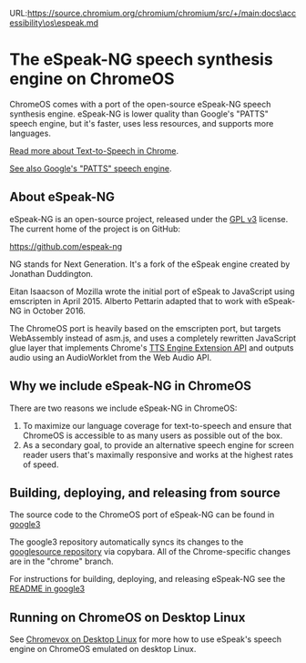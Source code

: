 URL:https://source.chromium.org/chromium/chromium/src/+/main:docs\accessibility\os\espeak.md
# The eSpeak-NG speech synthesis engine on ChromeOS

ChromeOS comes with a port of the open-source eSpeak-NG speech synthesis
engine. eSpeak-NG is lower quality than Google's "PATTS" speech engine,
but it's faster, uses less resources, and supports more languages.

[Read more about Text-to-Speech in Chrome](../browser/tts.md).

[See also Google's "PATTS" speech engine](patts.md).

## About eSpeak-NG

eSpeak-NG is an open-source project, released under the
[GPL v3](https://www.gnu.org/licenses/gpl-3.0.en.html) license.
The current home of the project is on GitHub:

  https://github.com/espeak-ng

NG stands for Next Generation. It's a fork of the eSpeak engine created by
Jonathan Duddington.

Eitan Isaacson of Mozilla wrote the initial port of eSpeak to JavaScript
using emscripten in April 2015. Alberto Pettarin adapted that to work
with eSpeak-NG in October 2016.

The ChromeOS port is heavily based on the emscripten port, but targets
WebAssembly instead of asm.js, and uses a completely rewritten JavaScript
glue layer that implements Chrome's
[TTS Engine Extension API](https://developer.chrome.com/extensions/ttsEngine)
and outputs audio using an AudioWorklet from the Web Audio API.

## Why we include eSpeak-NG in ChromeOS

There are two reasons we include eSpeak-NG in ChromeOS:

1. To maximize our language coverage for text-to-speech and ensure
   that ChromeOS is accessible to as many users as possible out of the box.
2. As a secondary goal, to provide an alternative speech engine for screen
   reader users that's maximally responsive and works at the highest rates of
   speed.

## Building, deploying, and releasing from source

The source code to the ChromeOS port of eSpeak-NG can be found in
[google3](http://cs/google3/third_party/espeak_ng/)

The google3 repository automatically syncs its changes to the [googlesource
repository](https://chromium.googlesource.com/chromiumos/third_party/espeak-ng)
via copybara. All of the Chrome-specific changes are in the "chrome" branch.

For instructions for building, deploying, and releasing eSpeak-NG see the
[README in google3](http://cs/google3/third_party/espeak_ng/README.chrome)

## Running on ChromeOS on Desktop Linux

See [Chromevox on Desktop Linux](chromevox_on_desktop_linux.md#speech) for more
how to use eSpeak's speech engine on ChromeOS emulated on desktop Linux.
